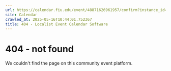 ```yaml
---
url: https://calendar.fiu.edu/event/48871626961957/confirm?instance_id=48871626962982&return=https%3A%2F%2Fcalendar.fiu.edu%2F
site: Calendar
crawled_at: 2025-05-16T10:44:01.752367
title: 404 - Localist Event Calendar Software
---
```


# 404 - not found
We couldn't find the page on this community event platform.
